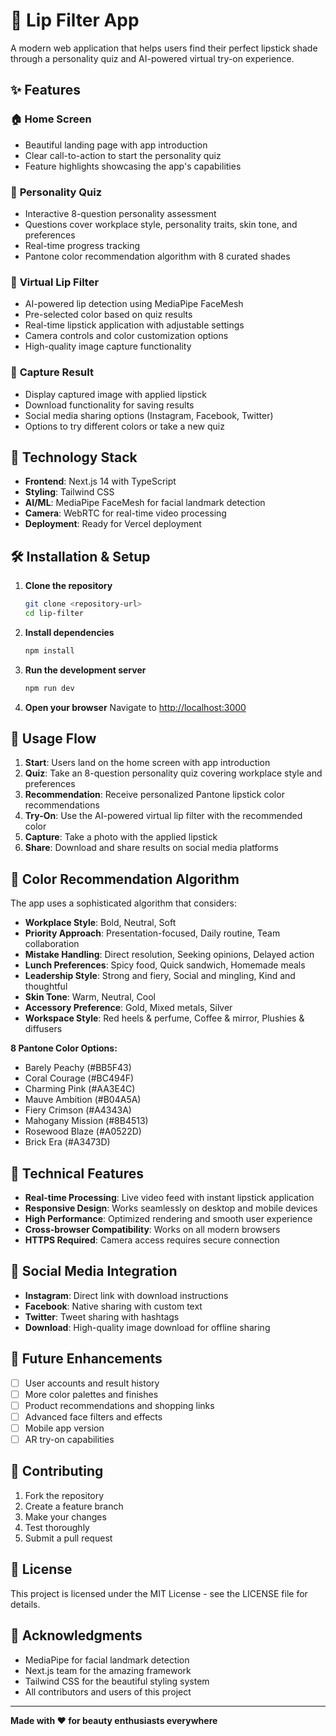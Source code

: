 # 💄 Lip Filter App

A modern web application that helps users find their perfect lipstick shade through a personality quiz and AI-powered virtual try-on experience.

## ✨ Features

### 🏠 **Home Screen**
- Beautiful landing page with app introduction
- Clear call-to-action to start the personality quiz
- Feature highlights showcasing the app's capabilities

### 🎯 **Personality Quiz**
- Interactive 8-question personality assessment
- Questions cover workplace style, personality traits, skin tone, and preferences
- Real-time progress tracking
- Pantone color recommendation algorithm with 8 curated shades

### 🎨 **Virtual Lip Filter**
- AI-powered lip detection using MediaPipe FaceMesh
- Pre-selected color based on quiz results
- Real-time lipstick application with adjustable settings
- Camera controls and color customization options
- High-quality image capture functionality

### 📸 **Capture Result**
- Display captured image with applied lipstick
- Download functionality for saving results
- Social media sharing options (Instagram, Facebook, Twitter)
- Options to try different colors or take a new quiz

## 🚀 Technology Stack

- **Frontend**: Next.js 14 with TypeScript
- **Styling**: Tailwind CSS
- **AI/ML**: MediaPipe FaceMesh for facial landmark detection
- **Camera**: WebRTC for real-time video processing
- **Deployment**: Ready for Vercel deployment

## 🛠️ Installation & Setup

1. **Clone the repository**
   ```bash
   git clone <repository-url>
   cd lip-filter
   ```

2. **Install dependencies**
   ```bash
   npm install
   ```

3. **Run the development server**
   ```bash
   npm run dev
   ```

4. **Open your browser**
   Navigate to [http://localhost:3000](http://localhost:3000)

## 📱 Usage Flow

1. **Start**: Users land on the home screen with app introduction
2. **Quiz**: Take an 8-question personality quiz covering workplace style and preferences
3. **Recommendation**: Receive personalized Pantone lipstick color recommendations
4. **Try-On**: Use the AI-powered virtual lip filter with the recommended color
5. **Capture**: Take a photo with the applied lipstick
6. **Share**: Download and share results on social media platforms

## 🎨 Color Recommendation Algorithm

The app uses a sophisticated algorithm that considers:
- **Workplace Style**: Bold, Neutral, Soft
- **Priority Approach**: Presentation-focused, Daily routine, Team collaboration
- **Mistake Handling**: Direct resolution, Seeking opinions, Delayed action
- **Lunch Preferences**: Spicy food, Quick sandwich, Homemade meals
- **Leadership Style**: Strong and fiery, Social and mingling, Kind and thoughtful
- **Skin Tone**: Warm, Neutral, Cool
- **Accessory Preference**: Gold, Mixed metals, Silver
- **Workspace Style**: Red heels & perfume, Coffee & mirror, Plushies & diffusers

**8 Pantone Color Options:**
- Barely Peachy (#BB5F43)
- Coral Courage (#BC494F)
- Charming Pink (#AA3E4C)
- Mauve Ambition (#B04A5A)
- Fiery Crimson (#A4343A)
- Mahogany Mission (#8B4513)
- Rosewood Blaze (#A0522D)
- Brick Era (#A3473D)

## 🔧 Technical Features

- **Real-time Processing**: Live video feed with instant lipstick application
- **Responsive Design**: Works seamlessly on desktop and mobile devices
- **High Performance**: Optimized rendering and smooth user experience
- **Cross-browser Compatibility**: Works on all modern browsers
- **HTTPS Required**: Camera access requires secure connection

## 📸 Social Media Integration

- **Instagram**: Direct link with download instructions
- **Facebook**: Native sharing with custom text
- **Twitter**: Tweet sharing with hashtags
- **Download**: High-quality image download for offline sharing

## 🎯 Future Enhancements

- [ ] User accounts and result history
- [ ] More color palettes and finishes
- [ ] Product recommendations and shopping links
- [ ] Advanced face filters and effects
- [ ] Mobile app version
- [ ] AR try-on capabilities

## 🤝 Contributing

1. Fork the repository
2. Create a feature branch
3. Make your changes
4. Test thoroughly
5. Submit a pull request

## 📄 License

This project is licensed under the MIT License - see the LICENSE file for details.

## 🙏 Acknowledgments

- MediaPipe for facial landmark detection
- Next.js team for the amazing framework
- Tailwind CSS for the beautiful styling system
- All contributors and users of this project

---

**Made with ❤️ for beauty enthusiasts everywhere**
